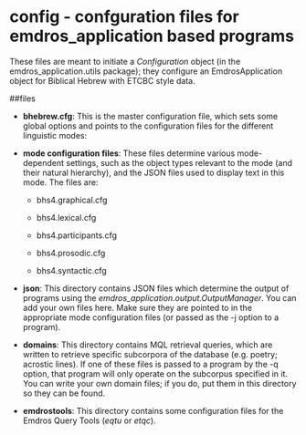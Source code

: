 # config - confguration files for emdros_application based programs

These files are meant to initiate a *Configuration* object
(in the emdros_application.utils package); they configure an EmdrosApplication
object for Biblical Hebrew with ETCBC style data.


##files
* **bhebrew.cfg**: This is the master configuration file, which sets some
  global options and points to the configuration files for the different 
  linguistic modes:

* **mode configuration files**: These files determine various mode-dependent 
settings, such as the object types relevant to the mode (and their natural 
hierarchy), and the JSON files used to display text in this mode. The files are:

    * bhs4.graphical.cfg 

    * bhs4.lexical.cfg 

    * bhs4.participants.cfg 

    * bhs4.prosodic.cfg 

    * bhs4.syntactic.cfg

* **json**: This directory contains JSON files which determine the output of
  programs using the *emdros_application.output.OutputManager*. You can add your  own files here. Make sure they are pointed to in the appropriate mode
  configuration files (or passed as the -j option to a program).


* **domains**: This directory contains MQL retrieval queries, which are written
  to retrieve specific subcorpora of the database (e.g. poetry; acrostic lines).
    If one of these files is passed to a program by the -q option, that program
    will only operate on the subcorpus specified in it.
    You can write your own domain files; if you do, put them in this directory
    so they can be found.

* **emdrostools**: This directory contains some configuration files for the
Emdros Query Tools (*eqtu* or *etqc*).
